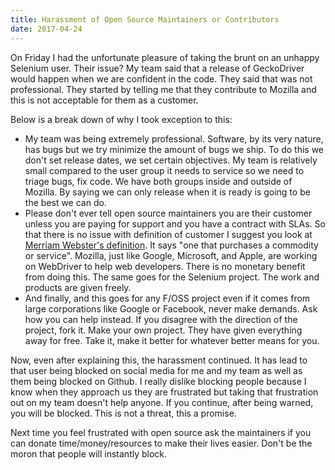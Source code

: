 ```yaml
---
title: Harassment of Open Source Maintainers or Contributors
date: 2017-04-24
---
```


On Friday I had the unfortunate pleasure of taking the brunt on an unhappy Selenium user. Their issue? My team said that a release of GeckoDriver would happen when we are confident in the code. They said that was not professional. They started by telling me that they contribute to Mozilla and this is not acceptable for them as a customer.

Below is a break down of why I took exception to this:

* My team was being extremely professional. Software, by its very nature, has bugs but we try minimize the amount of bugs we ship. To do this we don't set release dates, we set certain objectives. My team is relatively small compared to the user group it needs to service so we need to triage bugs, fix code. We have both groups inside and outside of Mozilla. By saying we can only release when it is ready is going to be the best we can do.
* Please don't ever tell open source maintainers you are their customer unless you are paying for support and you have a contract with SLAs. So that there is no issue with definition of customer I suggest you look at [Merriam Webster's definition](https://www.merriam-webster.com/dictionary/customer). It says "one that purchases a commodity or service". Mozilla, just like Google, Microsoft, and Apple, are working on WebDriver to help web developers. There is no monetary benefit from doing this. The same goes for the Selenium project. The work and products are given freely.
* And finally, and this goes for any F/OSS project even if it comes from large corporations like Google or Facebook, never make demands. Ask how you can help instead. If you disagree with the direction of the project, fork it. Make your own project. They have given everything away for free. Take it, make it better for whatever better means for you. 

Now, even after explaining this, the harassment continued. It has lead to that user being blocked on social media for me and my team as well as them being blocked on Github. I really dislike blocking people because I know when they approach us they are frustrated but taking that frustration out on my team doesn't help anyone. If you continue, after being warned, you will be blocked. This is not a threat, this a promise.

Next time you feel frustrated with open source ask the maintainers if you can donate time/money/resources to make their lives easier. Don't be the moron that people will instantly block. 